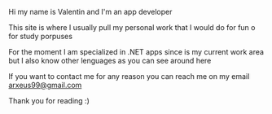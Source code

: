 Hi my name is Valentin and I'm an app developer

This site is where I usually pull my personal work that I would do for fun o for study porpuses

For the moment I am specialized in .NET apps since is my current work area but I also know other lenguages as you can see around here

If you want to contact me for any reason you can reach me on my email arxeus99@gmail.com

Thank you for reading :)

<!---
arxeus99/arxeus99 is a ✨ special ✨ repository because its `README.md` (this file) appears on your GitHub profile.
You can click the Preview link to take a look at your changes.
--->
